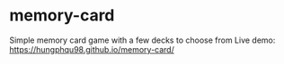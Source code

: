 # memory-card
Simple memory card game with a few decks to choose from
Live demo: https://hungphqu98.github.io/memory-card/

